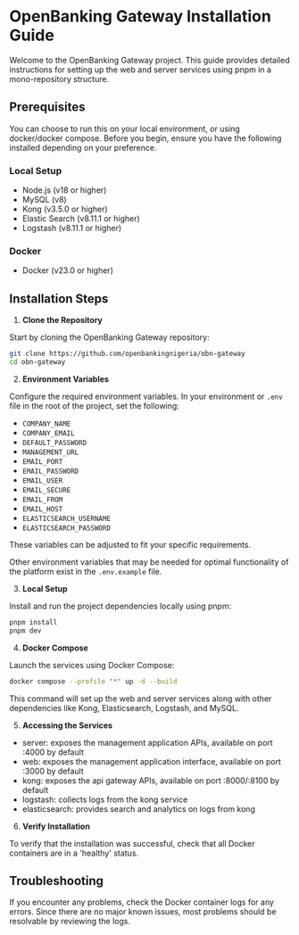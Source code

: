 # OpenBanking Gateway Installation Guide

Welcome to the OpenBanking Gateway project. This guide provides detailed instructions for setting up the web and server services using pnpm in a mono-repository structure.

## Prerequisites

You can choose to run this on your local environment, or using docker/docker compose. Before you begin, ensure you have the following installed depending on your preference.

### Local Setup

- Node.js (v18 or higher)
- MySQL (v8)
- Kong (v3.5.0 or higher)
- Elastic Search (v8.11.1 or higher)
- Logstash (v8.11.1 or higher)

### Docker

- Docker (v23.0 or higher)

## Installation Steps

1. **Clone the Repository**

Start by cloning the OpenBanking Gateway repository:

```bash
git clone https://github.com/openbankingnigeria/obn-gateway
cd obn-gateway
```

2. **Environment Variables**

Configure the required environment variables. In your environment or `.env` file in the root of the project, set the following:
- `COMPANY_NAME`
- `COMPANY_EMAIL`
- `DEFAULT_PASSWORD`
- `MANAGEMENT_URL`
- `EMAIL_PORT`
- `EMAIL_PASSWORD`
- `EMAIL_USER`
- `EMAIL_SECURE`
- `EMAIL_FROM`
- `EMAIL_HOST`
- `ELASTICSEARCH_USERNAME`
- `ELASTICSEARCH_PASSWORD`

These variables can be adjusted to fit your specific requirements.

Other environment variables that may be needed for optimal functionality of the platform exist in the `.env.example` file.

3. **Local Setup**

Install and run the project dependencies locally using pnpm:

```bash
pnpm install
pnpm dev
```

4. **Docker Compose**

Launch the services using Docker Compose:

```bash
docker compose --profile "*" up -d --build
```

This command will set up the web and server services along with other dependencies like Kong, Elasticsearch, Logstash, and MySQL.

5. **Accessing the Services**

- server: exposes the management application APIs, available on port :4000 by default
- web: exposes the management application interface, available on port :3000 by default
- kong: exposes the api gateway APIs, available on port :8000/:8100 by default
- logstash: collects logs from the kong service
- elasticsearch: provides search and analytics on logs from kong

6. **Verify Installation**

To verify that the installation was successful, check that all Docker containers are in a 'healthy' status.

## Troubleshooting

If you encounter any problems, check the Docker container logs for any errors. Since there are no major known issues, most problems should be resolvable by reviewing the logs.
